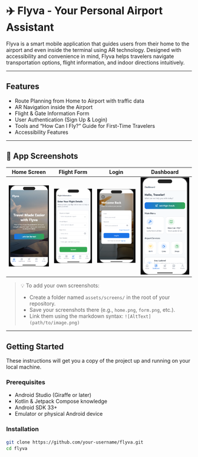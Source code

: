 # ✈️ Flyva - Your Personal Airport Assistant

Flyva is a smart mobile application that guides users from their home to the airport and even inside the terminal using AR technology. Designed with accessibility and convenience in mind, Flyva helps travelers navigate transportation options, flight information, and indoor directions intuitively.

---

##  Features

-  Route Planning from Home to Airport with traffic data
-  AR Navigation inside the Airport
-  Flight & Gate Information Form
-  User Authentication (Sign Up & Login)
-  Tools and “How Can I Fly?” Guide for First-Time Travelers
-  Accessibility Features

---

## 🎨 App Screenshots

| Home Screen | Flight Form | Login | Dashboard                             |
|-------------|-------------|-------|---------------------------------------|
| ![Home](assets/screens/home_screen.png) | ![Form](assets/screens/flight_form.png) | ![Login](assets/screens/login_screen.png) | ![Dashboard](assets/screens/dashboard_screen.png) |


> 💡 To add your own screenshots:
> - Create a folder named `assets/screens/` in the root of your repository.
> - Save your screenshots there (e.g., `home.png`, `form.png`, etc.).
> - Link them using the markdown syntax: `![AltText](path/to/image.png)`

---

##  Getting Started

These instructions will get you a copy of the project up and running on your local machine.

### Prerequisites

- Android Studio (Giraffe or later)
- Kotlin & Jetpack Compose knowledge
- Android SDK 33+
- Emulator or physical Android device

### Installation

```bash
git clone https://github.com/your-username/flyva.git
cd flyva
